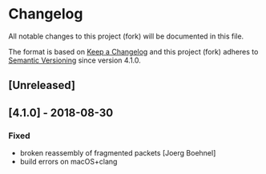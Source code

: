 # Changelog
All notable changes to this project (fork) will be documented in this file.

The format is based on [Keep a Changelog](http://keepachangelog.com/en/1.0.0/)
and this project (fork) adheres to [Semantic Versioning](http://semver.org/spec/v2.0.0.html)
since version 4.1.0.

## [Unreleased]

## [4.1.0] - 2018-08-30
### Fixed
- broken reassembly of fragmented packets [Joerg Boehnel]
- build errors on macOS+clang
